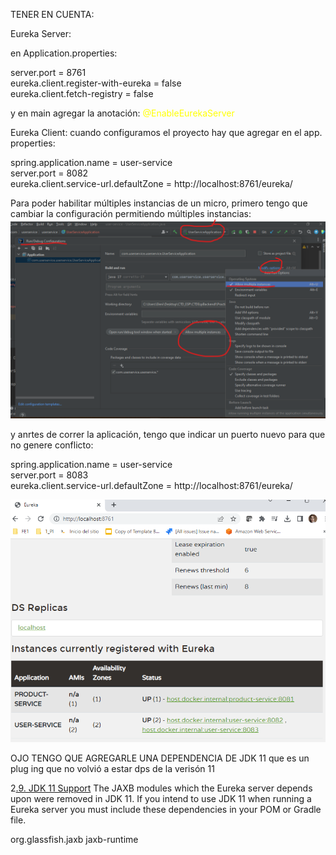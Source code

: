TENER EN CUENTA:

Eureka Server:

en Application.properties:

server.port = 8761 <br>
eureka.client.register-with-eureka = false<br>
eureka.client.fetch-registry = false<br>

y en main agregar la anotación:<span style=color:yellow> @EnableEurekaServer </span>


Eureka Client:
cuando configuramos el proyecto hay que agregar en el app. properties:

spring.application.name = user-service <br>
server.port = 8082 <br>
eureka.client.service-url.defaultZone = http://localhost:8761/eureka/<br>

Para poder habilitar múltiples instancias de un micro, primero tengo que cambiar la configuración permitiendo múltiples instancias:
![](Docs/img/M2_configCliente.png)

y anrtes de correr la aplicación, tengo que indicar un puerto nuevo para que no genere conflicto:

spring.application.name = user-service <br>
server.port = 8083 <br>
eureka.client.service-url.defaultZone = http://localhost:8761/eureka/<br>

![](Docs/img/M2_dashboard.png)

OJO TENGO QUE AGREGARLE UNA DEPENDENCIA DE JDK 11 que es un plug ing que no volvió a estar dps de la verisón 11

2[.9. JDK 11 Support](https://docs.spring.io/spring-cloud-netflix/docs/current/reference/html/#jdk-11-support)
The JAXB modules which the Eureka server depends upon were removed in JDK 11. If you intend to use JDK 11 when running a Eureka server you must include these dependencies in your POM or Gradle file.

<dependency >
    <groupId >org.glassfish.jaxb</groupId >
    <artifactId >jaxb-runtime</artifactId >
</dependency >
